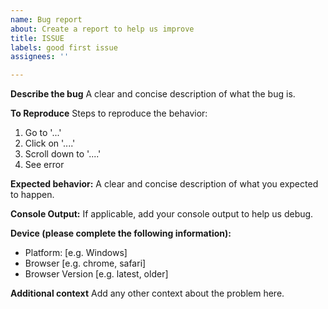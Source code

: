 ```yaml
---
name: Bug report
about: Create a report to help us improve
title: ISSUE
labels: good first issue
assignees: ''

---
```


**Describe the bug**
A clear and concise description of what the bug is.

**To Reproduce**
Steps to reproduce the behavior:
1. Go to '...'
2. Click on '....'
3. Scroll down to '....'
4. See error

**Expected behavior:**
A clear and concise description of what you expected to happen.

**Console Output:**
If applicable, add your console output to help us debug.

**Device (please complete the following information):**
 - Platform: [e.g. Windows]
 - Browser [e.g. chrome, safari]
 - Browser Version [e.g. latest, older]


**Additional context**
Add any other context about the problem here.
